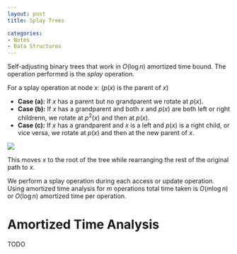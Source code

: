 ```yaml
---
layout: post
title: Splay Trees

categories:
- Notes
- Data Structures
---
```

Self-adjusting binary trees that work in $O(\log n)$ amortized time bound. The operation performed is the _splay_ operation. 

For a splay operation at node x: ($p(x)$ is the parent of $x$)

- **Case (a):** If $x$ has a parent but no grandparent we rotate at $p(x)$.
- **Case (b):** If $x$ has a grandparent and both $x$ and $p(x)$ are both left or right childrenn, we rotate at $p^2(x)$ and then at $p(x)$.
- **Case (c):** If $x$ has a grandparent and $x$ is a left and $p(x)$ is a right child, or vice versa, we rotate at $p(x)$ and then at the new parent of $x$.

![]({{site.url}}{{site.baseurl}}/images/splaytree1.png)

This moves $x$ to the root of the tree while rearranging the rest of the original path to $x$.

We perform a splay operation during each access or update operation. Using amortized time analysis for $m$ operations total time taken is $O(m\log n)$ or $O(\log n)$ amortized time per operation.

# Amortized Time Analysis

TODO